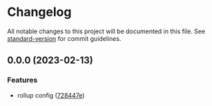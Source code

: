 # Changelog

All notable changes to this project will be documented in this file. See [standard-version](https://github.com/conventional-changelog/standard-version) for commit guidelines.

## 0.0.0 (2023-02-13)


### Features

* rollup config ([728447e](https://github.com/wangzishun/react-event-context/commit/728447eb6ff6e1b8fc6640542b7f169c52db7136))
